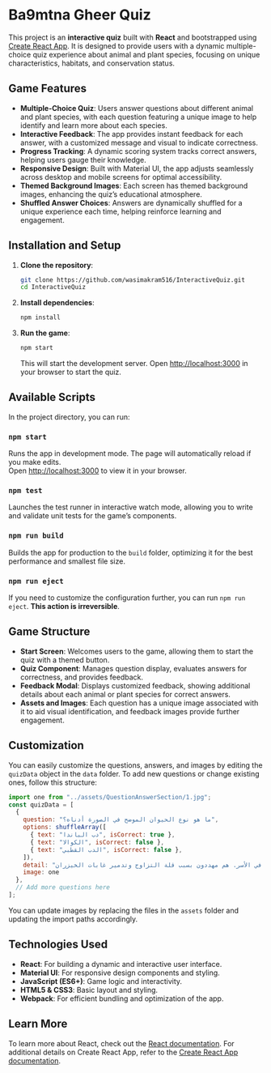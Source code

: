 # Ba9mtna Gheer Quiz

This project is an **interactive quiz** built with **React** and bootstrapped using [Create React App](https://github.com/facebook/create-react-app). It is designed to provide users with a dynamic multiple-choice quiz experience about animal and plant species, focusing on unique characteristics, habitats, and conservation status.

## Game Features

- **Multiple-Choice Quiz**: Users answer questions about different animal and plant species, with each question featuring a unique image to help identify and learn more about each species.
- **Interactive Feedback**: The app provides instant feedback for each answer, with a customized message and visual to indicate correctness.
- **Progress Tracking**: A dynamic scoring system tracks correct answers, helping users gauge their knowledge.
- **Responsive Design**: Built with Material UI, the app adjusts seamlessly across desktop and mobile screens for optimal accessibility.
- **Themed Background Images**: Each screen has themed background images, enhancing the quiz’s educational atmosphere.
- **Shuffled Answer Choices**: Answers are dynamically shuffled for a unique experience each time, helping reinforce learning and engagement.

## Installation and Setup

1. **Clone the repository**:
   ```bash
   git clone https://github.com/wasimakram516/InteractiveQuiz.git
   cd InteractiveQuiz
   ```

2. **Install dependencies**:
   ```bash
   npm install
   ```

3. **Run the game**:
   ```bash
   npm start
   ```

   This will start the development server. Open [http://localhost:3000](http://localhost:3000) in your browser to start the quiz.

## Available Scripts

In the project directory, you can run:

### `npm start`

Runs the app in development mode. The page will automatically reload if you make edits.\
Open [http://localhost:3000](http://localhost:3000) to view it in your browser.

### `npm test`

Launches the test runner in interactive watch mode, allowing you to write and validate unit tests for the game’s components.

### `npm run build`

Builds the app for production to the `build` folder, optimizing it for the best performance and smallest file size.

### `npm run eject`

If you need to customize the configuration further, you can run `npm run eject`. **This action is irreversible**.

## Game Structure

- **Start Screen**: Welcomes users to the game, allowing them to start the quiz with a themed button.
- **Quiz Component**: Manages question display, evaluates answers for correctness, and provides feedback.
- **Feedback Modal**: Displays customized feedback, showing additional details about each animal or plant species for correct answers.
- **Assets and Images**: Each question has a unique image associated with it to aid visual identification, and feedback images provide further engagement.

## Customization

You can easily customize the questions, answers, and images by editing the `quizData` object in the `data` folder. To add new questions or change existing ones, follow this structure:

```javascript
import one from "../assets/QuestionAnswerSection/1.jpg";
const quizData = [
  {
    question: "ما هو نوع الحيوان الموضح في الصورة أدناه؟",
    options: shuffleArray([
      { text: "دب الباندا", isCorrect: true },
      { text: "الكوالا", isCorrect: false },
      { text: "الدب القطبي", isCorrect: false },
    ]),
    detail: "من بين جميع الحيوانات المهددة بالخطر، يعتبر دب الباندا من الأكثر شهرة. ويعاني هذا النوع من البقاء في الصين ويقدر أنه هناك حالياً حوالي 2000 عينة في البرية أو في الأسر. هم مهددون بسبب قلة التزاوج وتدمير غابات الخيزران.",
    image: one
  },
  // Add more questions here
];
```

You can update images by replacing the files in the `assets` folder and updating the import paths accordingly.

## Technologies Used

- **React**: For building a dynamic and interactive user interface.
- **Material UI**: For responsive design components and styling.
- **JavaScript (ES6+)**: Game logic and interactivity.
- **HTML5 & CSS3**: Basic layout and styling.
- **Webpack**: For efficient bundling and optimization of the app.

## Learn More

To learn more about React, check out the [React documentation](https://reactjs.org/). For additional details on Create React App, refer to the [Create React App documentation](https://facebook.github.io/create-react-app/docs/getting-started).
